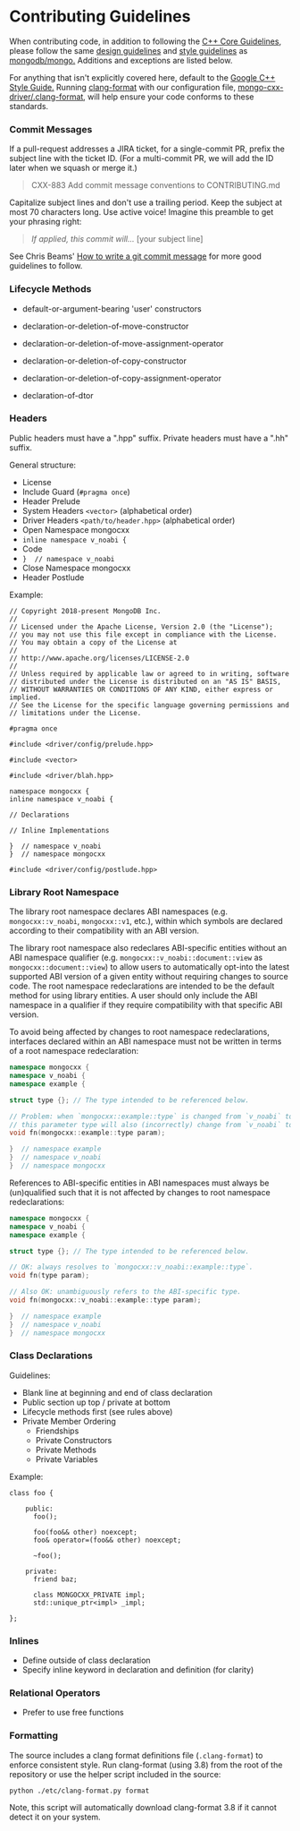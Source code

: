 # Contributing Guidelines

When contributing code, in addition to following the [C++ Core Guidelines](https://github.com/isocpp/CppCoreGuidelines), please follow the same
[design guidelines](https://github.com/mongodb/mongo/wiki/Server-Design-Guidelines)
and [style guidelines](https://github.com/mongodb/mongo/wiki/Style-Guidelines)
as [mongodb/mongo.](https://github.com/mongodb/mongo) Additions and exceptions are listed
below.

For anything that isn't explicitly covered here, default to the
[Google C++ Style Guide.](https://google.github.io/styleguide/cppguide.html#Scoping)
Running [clang-format](https://clang.llvm.org/docs/ClangFormat.html) with our
configuration file,
[mongo-cxx-driver/.clang-format](https://github.com/mongodb/mongo-cxx-driver/blob/master/.clang-format),
will help ensure your code conforms to these standards.

### Commit Messages

If a pull-request addresses a JIRA ticket, for a single-commit PR, prefix
the subject line with the ticket ID. (For a multi-commit PR, we will add
the ID later when we squash or merge it.)

> CXX-883 Add commit message conventions to CONTRIBUTING.md

Capitalize subject lines and don't use a trailing period. Keep the subject
at most 70 characters long. Use active voice! Imagine this preamble to get
your phrasing right:

> _If applied, this commit will..._ [your subject line]

See Chris Beams'
[How to write a git commit message](http://chris.beams.io/posts/git-commit/)
for more good guidelines to follow.

### Lifecycle Methods

- default-or-argument-bearing 'user' constructors

- declaration-or-deletion-of-move-constructor
- declaration-or-deletion-of-move-assignment-operator

- declaration-or-deletion-of-copy-constructor
- declaration-or-deletion-of-copy-assignment-operator

- declaration-of-dtor

### Headers

Public headers must have a ".hpp" suffix. Private headers must have a ".hh"
suffix.

General structure:

- License
- Include Guard (`#pragma once`)
- Header Prelude
- System Headers `<vector>` (alphabetical order)
- Driver Headers `<path/to/header.hpp>` (alphabetical order)
- Open Namespace mongocxx
- `inline namespace v_noabi {`
- Code
- `}  // namespace v_noabi`
- Close Namespace mongocxx
- Header Postlude

Example:

```{.cpp}
// Copyright 2018-present MongoDB Inc.
//
// Licensed under the Apache License, Version 2.0 (the "License");
// you may not use this file except in compliance with the License.
// You may obtain a copy of the License at
//
// http://www.apache.org/licenses/LICENSE-2.0
//
// Unless required by applicable law or agreed to in writing, software
// distributed under the License is distributed on an "AS IS" BASIS,
// WITHOUT WARRANTIES OR CONDITIONS OF ANY KIND, either express or implied.
// See the License for the specific language governing permissions and
// limitations under the License.

#pragma once

#include <driver/config/prelude.hpp>

#include <vector>

#include <driver/blah.hpp>

namespace mongocxx {
inline namespace v_noabi {

// Declarations

// Inline Implementations

}  // namespace v_noabi
}  // namespace mongocxx

#include <driver/config/postlude.hpp>
```

### Library Root Namespace

The library root namespace declares ABI namespaces (e.g. `mongocxx::v_noabi`, `mongocxx::v1`, etc.), within which symbols are declared according to their compatibility with an ABI version.

The library root namespace also redeclares ABI-specific entities without an ABI namespace qualifier (e.g. `mongocxx::v_noabi::document::view` as `mongocxx::document::view`) to allow users to automatically opt-into the latest supported ABI version of a given entity without requiring changes to source code. The root namespace redeclarations are intended to be the default method for using library entities. A user should only include the ABI namespace in a qualifier if they require compatibility with that specific ABI version.

To avoid being affected by changes to root namespace redeclarations, interfaces declared within an ABI namespace must not be written in terms of a root namespace redeclaration:

```cpp
namespace mongocxx {
namespace v_noabi {
namespace example {

struct type {}; // The type intended to be referenced below.

// Problem: when `mongocxx::example::type` is changed from `v_noabi` to `v1`,
// this parameter type will also (incorrectly) change from `v_noabi` to `v1`.
void fn(mongocxx::example::type param);

}  // namespace example
}  // namespace v_noabi
}  // namespace mongocxx
```

References to ABI-specific entities in ABI namespaces must always be (un)qualified such that it is not affected by changes to root namespace redeclarations:

```cpp
namespace mongocxx {
namespace v_noabi {
namespace example {

struct type {}; // The type intended to be referenced below.

// OK: always resolves to `mongocxx::v_noabi::example::type`.
void fn(type param);

// Also OK: unambiguously refers to the ABI-specific type.
void fn(mongocxx::v_noabi::example::type param);

}  // namespace example
}  // namespace v_noabi
}  // namespace mongocxx
```

### Class Declarations

Guidelines:

- Blank line at beginning and end of class declaration
- Public section up top / private at bottom
- Lifecycle methods first (see rules above)
- Private Member Ordering
  - Friendships
  - Private Constructors
  - Private Methods
  - Private Variables

Example:

```{.cpp}
class foo {

    public:
      foo();

      foo(foo&& other) noexcept;
      foo& operator=(foo&& other) noexcept;

      ~foo();

    private:
      friend baz;

      class MONGOCXX_PRIVATE impl;
      std::unique_ptr<impl> _impl;

};
```

### Inlines

- Define outside of class declaration
- Specify inline keyword in declaration and definition (for clarity)

### Relational Operators

- Prefer to use free functions

### Formatting

The source includes a clang format definitions file (`.clang-format`) to enforce consistent style. Run clang-format (using 3.8) from the root of the repository or use the helper script included in the source:

```
python ./etc/clang-format.py format
```

Note, this script will automatically download clang-format 3.8 if it cannot detect it on your system.
